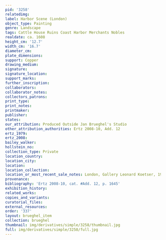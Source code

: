 ```yaml
---
pid: '3258'
relatedimg: 
label: Harbor Scene (London)
object_type: Painting
genre: Landscape
tags: Cattle House Ruins Coast Harbor Merchants Nobles
realdate: ca. 1608
height_cm: '12.7'
width_cm: '16.7'
diameter_cm: 
plate_dimensions: 
support: Copper
drawing_medium: 
signature: 
signature_location: 
support_marks: 
further_inscription: 
collaborators: 
collaborator_notes: 
collectors_patrons: 
print_type: 
print_notes: 
printmaker: 
publisher: 
states: 
our_attribution: Produced Outside Jan Brueghel's Studio
other_attribution_authorities: Ertz 2008-10, Add. 12
ertz_1979: 
ertz_2008: 
bailey_walker: 
hollstein_no: 
collection_type: Private
location_country: 
location_city: 
location: 
location_collection: 
location_or_most_recent_sale_notes: London, Gallery Leonard Koetser, 1983, cat. 6
provenance: 
bibliography: 'Ertz 2008-10, cat. #Add. 12, p. 1645'
exhibition_history: 
related_works: 
copies_and_variants: 
curatorial_files: 
external_resources: 
order: '337'
layout: brueghel_item
collection: brueghel
thumbnail: img/derivatives/simple/3258/thumbnail.jpg
full: img/derivatives/simple/3258/full.jpg
---
```


